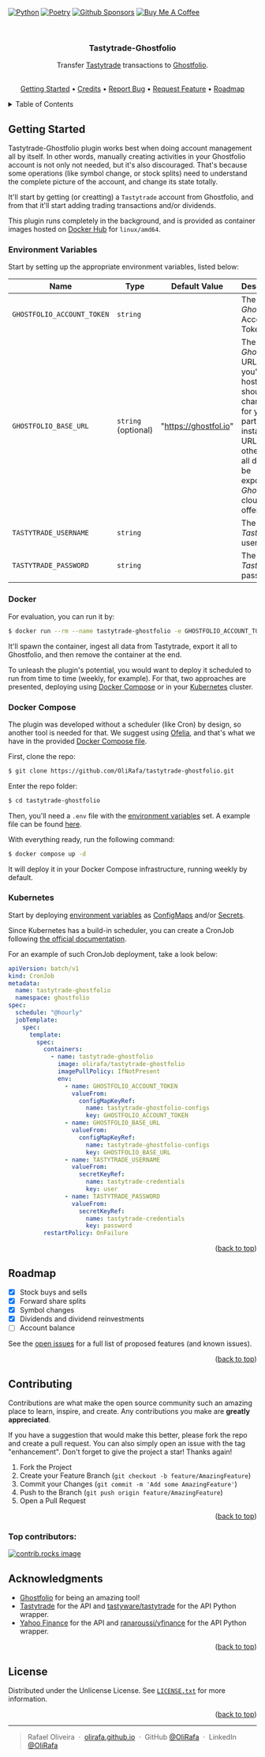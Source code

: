 <!-- Improved compatibility of back to top link: See: https://github.com/othneildrew/Best-README-Template/pull/73 -->
<a id="readme-top"></a>



<!-- PROJECT SHIELDS -->
<!--
*** I'm using markdown "reference style" links for readability.
*** Reference links are enclosed in brackets [ ] instead of parentheses ( ).
*** See the bottom of this document for the declaration of the reference variables
*** for contributors-url, forks-url, etc. This is an optional, concise syntax you may use.
*** https://www.markdownguide.org/basic-syntax/#reference-style-links
-->
[![Python][python-shield]][python-url]
[![Poetry][poetry-shield]][poetry-url]
[![Github Sponsors][github-sponsors-shield]][github-sponsors-url]
[![Buy Me A Coffee][buy-me-a-coffee-shield]][buy-me-a-coffee-url]



<!-- PROJECT LOGO -->
<br />
<div align="center">
<h3 align="center">Tastytrade-Ghostfolio</h3>

  <p align="center">
    Transfer <a href="https://tastytrade.com" target="_blank">Tastytrade</a> transactions to <a href="https://github.com/ghostfolio/ghostfolio" target="_blank">Ghostfolio</a>.
    <br />
    <br />
    <p align="center">
      <a href="#getting-started">Getting Started</a> •
      <a href="#credits">Credits</a> •
      <a href="https://github.com/OliRafa/tastytrade-ghostfolio/issues/new?labels=bug&template=bug-report---.md">Report Bug</a> •
      <a href="https://github.com/OliRafa/tastytrade-ghostfolio/issues/new?labels=enhancement&template=feature-request---.md">Request Feature</a> •
      <a href="#roadmap">Roadmap</a>
    </p>
  </p>
</div>



<!-- TABLE OF CONTENTS -->
<details>
  <summary>Table of Contents</summary>
  <ol>
    <li>
      <a href="#getting-started">Getting Started</a>
      <ul>
        <li><a href="#environment-variables">Environment Variables</a></li>
        <li><a href="#docker">Docker</a></li>
        <li><a href="#docker-compose">Run with Docker Compose</a></li>
        <li><a href="#kubernetes">Kubernetes</a></li>
      </ul>
    </li>
    <li><a href="#roadmap">Roadmap</a></li>
    <li><a href="#contributing">Contributing</a></li>
    <li><a href="#license">License</a></li>
    <li><a href="#acknowledgments">Acknowledgments</a></li>
  </ol>
</details>


<!-- GETTING STARTED -->
## Getting Started

Tastytrade-Ghostfolio plugin works best when doing account management all by itself.
In other words, manually creating activities in your Ghostfolio account is not only not needed, but it's also discouraged.
That's because some operations (like symbol change, or stock splits) need to understand the complete picture of the account, and change its state
totally.

It'll start by getting (or creatting) a `Tastytrade` account from Ghostfolio, and from that it'll start adding trading transactions and/or dividends.

This plugin runs completely in the background, and is provided as container images hosted on
<a href="https://hub.docker.com/r/olirafa/tastytrade-ghostfolio" target="_blank">Docker Hub</a> for `linux/amd64`.



### Environment Variables

Start by setting up the appropriate environment variables, listed below:

| Name                       | Type                | Default Value         | Description                                                                                                                                                             |
| -------------------------- | ------------------- | --------------------- | ----------------------------------------------------------------------------------------------------------------------------------------------------------------------- |
| `GHOSTFOLIO_ACCOUNT_TOKEN` | `string`            |                       | The _Ghostfolio_ Account Token.                                                                                                                                         |
| `GHOSTFOLIO_BASE_URL`      | `string` (optional) | "https://ghostfol.io" | The _Ghostfolio_ URL. If you're self hosting you should change it for your particular instance URL, otherwise all data will be exported to _Ghostfolio_ cloud offering. |
| `TASTYTRADE_USERNAME`      | `string`            |                       | The _Tastytrade_ username.                                                                                                                                              |
| `TASTYTRADE_PASSWORD`      | `string`            |                       | The _Tastytrade_ password.                                                                                                                                              |


### Docker

For evaluation, you can run it by:

```sh
$ docker run --rm --name tastytrade-ghostfolio -e GHOSTFOLIO_ACCOUNT_TOKEN=<account_token> -e TASTYTRADE_USERNAME=myuser -e TASTYTRADE_PASSWORD=super_secure olirafa/tastytrade-ghostfolio
```

It'll spawn the container, ingest all data from Tastytrade, export it all to Ghostfolio, and then remove the container at the end.

To unleash the plugin's potential, you would want to deploy it scheduled to run from time to time (weekly, for example).
For that, two approaches are presented, deploying using <a href="#docker-compose">Docker Compose</a> or in your
<a href="#kubernetes">Kubernetes</a> cluster.

### Docker Compose

The plugin was developed without a scheduler (like Cron) by design, so another tool is needed for that.
We suggest using <a href="https://github.com/mcuadros/ofelia" target="_blank">Ofelia</a>, and that's what we have in the provided
<a href="https://github.com/OliRafa/tastytrade-ghostfolio/blob/main/docker-compose.yml" target="_blank">Docker Compose file</a>.

First, clone the repo:
```sh
$ git clone https://github.com/OliRafa/tastytrade-ghostfolio.git
```

Enter the repo folder:
```sh
$ cd tastytrade-ghostfolio
```

Then, you'll need a `.env` file with the <a href="#environment-variables">environment variables</a> set.
A example file can be found <a href="https://github.com/OliRafa/tastytrade-ghostfolio/blob/main/.env.example" target="_blank">here</a>.

With everything ready, run the following command:
```sh
$ docker compose up -d
```

It will deploy it in your Docker Compose infrastructure, running weekly by default.

### Kubernetes

Start by deploying <a href="#environment-variables">environment variables</a> as
<a href="https://kubernetes.io/docs/concepts/configuration/configmap" target="_blank">ConfigMaps</a> and/or
<a href="https://kubernetes.io/docs/concepts/configuration/secret" target="_blank">Secrets</a>.

Since Kubernetes has a build-in scheduler, you can create a CronJob following
<a href="https://kubernetes.io/docs/tasks/job/automated-tasks-with-cron-jobs" target="_blank">the official documentation</a>.

For an example of such CronJob deployment, take a look below:
```yaml
apiVersion: batch/v1
kind: CronJob
metadata:
  name: tastytrade-ghostfolio
  namespace: ghostfolio
spec:
  schedule: "@hourly"
  jobTemplate:
    spec:
      template:
        spec:
          containers:
            - name: tastytrade-ghostfolio
              image: olirafa/tastytrade-ghostfolio
              imagePullPolicy: IfNotPresent
              env:
                - name: GHOSTFOLIO_ACCOUNT_TOKEN
                  valueFrom:
                    configMapKeyRef:
                      name: tastytrade-ghostfolio-configs
                      key: GHOSTFOLIO_ACCOUNT_TOKEN
                - name: GHOSTFOLIO_BASE_URL
                  valueFrom:
                    configMapKeyRef:
                      name: tastytrade-ghostfolio-configs
                      key: GHOSTFOLIO_BASE_URL
                - name: TASTYTRADE_USERNAME
                  valueFrom:
                    secretKeyRef:
                      name: tastytrade-credentials
                      key: user
                - name: TASTYTRADE_PASSWORD
                  valueFrom:
                    secretKeyRef:
                      name: tastytrade-credentials
                      key: password
          restartPolicy: OnFailure
```

<p align="right">(<a href="#readme-top">back to top</a>)</p>


<!-- ROADMAP -->
## Roadmap

- [x] Stock buys and sells
- [x] Forward share splits
- [x] Symbol changes
- [x] Dividends and dividend reinvestments
- [ ] Account balance

See the [open issues](https://github.com/OliRafa/tastytrade-ghostfolio/issues) for a full list of proposed features (and known issues).

<p align="right">(<a href="#readme-top">back to top</a>)</p>



<!-- CONTRIBUTING -->
## Contributing

Contributions are what make the open source community such an amazing place to learn, inspire, and create. Any contributions you make are **greatly appreciated**.

If you have a suggestion that would make this better, please fork the repo and create a pull request. You can also simply open an issue with the tag "enhancement".
Don't forget to give the project a star! Thanks again!

1. Fork the Project
2. Create your Feature Branch (`git checkout -b feature/AmazingFeature`)
3. Commit your Changes (`git commit -m 'Add some AmazingFeature'`)
4. Push to the Branch (`git push origin feature/AmazingFeature`)
5. Open a Pull Request

<p align="right">(<a href="#readme-top">back to top</a>)</p>

### Top contributors:

<a href="https://github.com/OliRafa/tastytrade-ghostfolio/graphs/contributors">
  <img src="https://contrib.rocks/image?repo=OliRafa/tastytrade-ghostfolio" alt="contrib.rocks image" />
</a>



<!-- ACKNOWLEDGMENTS -->
## Acknowledgments

* <a href="https://github.com/ghostfolio/ghostfolio" target="_blank">Ghostfolio</a> for being an amazing tool!
* <a href="https://tastytrade.com" target="_blank">Tastytrade</a> for the API and
<a href="https://github.com/tastyware/tastytrade" target="_blank">tastyware/tastytrade</a> for the API Python wrapper.
* <a href="https://finance.yahoo.com/" target="_blank">Yahoo Finance</a> for the API and
<a href="https://github.com/ranaroussi/yfinance" target="_blank">ranaroussi/yfinance</a> for the API Python wrapper.

<p align="right">(<a href="#readme-top">back to top</a>)</p>



<!-- LICENSE -->
## License

Distributed under the Unlicense License.
See <a href="https://github.com/OliRafa/tastytrade-ghostfolio/blob/main/LICENSE" target="_blank">`LICENSE.txt`</a> for more information.

<p align="right">(<a href="#readme-top">back to top</a>)</p>


---

> Rafael Oliveira &nbsp;&middot;&nbsp;
> [olirafa.github.io](https://olirafa.github.io) &nbsp;&middot;&nbsp;
> GitHub [@OliRafa](https://github.com/OliRafa) &nbsp;&middot;&nbsp;
> LinkedIn [@OliRafa](https://www.linkedin.com/in/OliRafa)




<!-- MARKDOWN LINKS & IMAGES -->
<!-- https://www.markdownguide.org/basic-syntax/#reference-style-links -->
[buy-me-a-coffee-shield]: https://img.shields.io/badge/buy_me_a_coffee-FFDD00?style=for-the-badge&logo=buy-me-a-coffee&logoColor=black
[buy-me-a-coffee-url]: https://buymeacoffee.com/olirafaa
[github-sponsors-shield]: https://img.shields.io/badge/GitHub%20Sponsors-30363D?&logo=GitHub-Sponsors&style=for-the-badge
[github-sponsors-url]: https://github.com/sponsors/OliRafa
[poetry-shield]: https://img.shields.io/endpoint?url=https://python-poetry.org/badge/v0.json&style=for-the-badge
[poetry-url]: https://python-poetry.org
[python-shield]: https://img.shields.io/badge/python-3670A0?style=for-the-badge&logo=python&logoColor=ffdd54
[python-url]: https://www.python.org